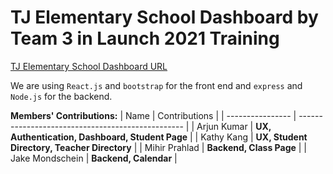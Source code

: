# TJ Elementary School Dashboard by Team 3 in Launch 2021 Training
[TJ Elementary School Dashboard URL](https://tj-elementary-dashboard.vercel.app)

We are using `React.js` and `bootstrap` for the front end and `express` and `Node.js` for the backend.

**Members' Contributions:**
| Name             | Contributions                                     |
| ---------------- | ------------------------------------------------- |
| Arjun Kumar      | **UX, Authentication, Dashboard, Student Page**   |
| Kathy Kang       | **UX, Student Directory, Teacher Directory**      |
| Mihir Prahlad    | **Backend, Class Page**                           |
| Jake Mondschein  | **Backend, Calendar**                             |


